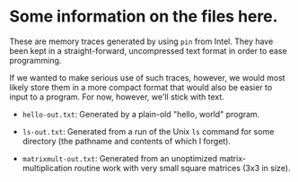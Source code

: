 #
# Some information on the files here.

These are memory traces generated by using `pin` from Intel. They have
been kept in a straight-forward, uncompressed text format in order to
ease programming.

If we wanted to make serious use of such traces, however, we would
most likely store them in a more compact format that would also be
easier to input to a program. For now, however, we'll stick with text.

* `hello-out.txt`: Generated by a plain-old "hello, world"
  program.

* `ls-out.txt`: Generated from a run of the Unix `ls` command for some
  directory (the pathname and contents of which I forget).

* `matrixmult-out.txt`: Generated from an unoptimized
  matrix-multiplication routine work with very small square matrices
  (3x3 in size).

